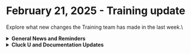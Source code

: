 # February 21, 2025 - Training update

Explore what new changes the Training team has made in the last week.\\

<details>

<summary><strong>General News and Reminders</strong></summary>

* **SHOUT OUTS** **TO:**
  * Michael, Denis, Daniel, and Brandon for passing the Foundations Certification.
    * Take the [foundations-certification.md](../../../cluck-university/rewst-foundations/foundations-certification.md "mention") Exam, and collect your prestigious **Certified Rewster** badge in Discord along with access to the super-secret Discord channel.&#x20;
  * Robert and Niels for passing the Clean Automation Certification.
    * Take the [clean-automation-certification.md](../../../cluck-university/clean-automation/clean-automation-certification.md "mention") exam and get that fancy certificate!
* The next [**Rewst Foundations Bootcamp**](https://docs.rewst.help/cluck-university/rewst-foundations#live-instructor-led-bootcamp) is coming up **Mar 3 - Mar 4.** Remember to register for **both parts 1 and 2!**
  * [Part 1](https://calendly.com/cluck-u/rewst-foundations-bootcamp-pt-1?month=2025-01) (Lessons 1 - 3)
  * [Part 2](https://calendly.com/cluck-u/rewst-foundations-bootcamp-pt-2) (Lessons 4 - 7)
* Join us in our [Cluck-U Discord channel](https://discord.com/channels/936789089703845988/1121465945295167588) if you have any questions, comments, or concerns!
* [Sign up for the Office Hours](https://calendly.com/cluck-u/office-hours?) to work through any questions you have during and after training! If there is something you want us to cover, Let us know!

</details>

<details>

<summary><strong>Cluck U and Documentation Updates</strong></summary>

**What's New at Cluck University?**

_**Weekly Training Starting March 10:**_

| Day         | Time                | Session                                            |
| ----------- | ------------------- | -------------------------------------------------- |
| **Monday**  | 9:30–10:30 AM PT    | Office Hour                                        |
|             | 10:45–11:45 AM PT   | Automation Basics (recommended before Foundations) |
| **Tue–Thu** | 9:30 AM–12:00 PM PT | Rewst Foundations (building & troubleshooting)     |

_**Monthly Clean Automation Starting March 24:**_

| Day         | Time                | Session                       |
| ----------- | ------------------- | ----------------------------- |
| **Monday**  | 9:30–10:30 AM PT    | Clean Automation: Lesson 1    |
|             | 10:45–11:45 AM PT   | Clean Automation: Lesson 2    |
|             | 12:00–1:00 PM PT    | Office Hour                   |
|             | 1:00–2:00 PM PT     | Automation Basics             |
| **Tue–Thu** | 9:30 AM–12:00 PM PT | Foundations                   |
|             | 1:00–2:00 PM PT     | Clean Automation: Lessons 3–5 |

* The team is working on some **self-paced onboarding** education content behind the scenes...stay tuned!

**The List of Reminders:**

* Check out the Cluck University Landing Page @ [go.rew.st/cluck-university](https://go.rew.st/cluck-university) for all the latest courses self-serve and live.
* We'd love your feedback on Training and Documentation! [Please fill out this form to let us know how we can improve](https://www.surveymonkey.com/r/rewsttrainingfeedback).
* Make training and documentation requests at [https://rewst.canny.io/](https://rewst.canny.io/)

**New & Updated Pages:**

* [onboarding-checklist](../../../cluck-university/getting-started/onboarding-checklist/ "mention")
* [Webroot integration documentation](https://docs.rewst.help/documentation/integrations/security/webroot/webroot-integration-setup)
* [Cove integration documentation](https://docs.rewst.help/documentation/integrations/security/cove-integration)
* [Support access documentation](https://docs.rewst.help/support/rewst-support-allow-write-access)
* [Bitdefender integration documentation](https://docs.rewst.help/documentation/integrations/security/bitdefender-gravityzone-integration)
* [Nodeware integration documentation](https://docs.rewst.help/documentation/integrations/security/nodeware-integration)
* [GitHub integration documentation](https://docs.rewst.help/documentation/integrations/version-control/github-integration)
* [Amend Mailbox Permissions Crate](https://docs.rewst.help/prebuilt-automations/existing-crate-documentation/amend-mailbox-permissions-crate)
* [Display validation errors in a workflow's required fields](https://docs.rewst.help/documentation/workflows/display-validation-errors-in-a-workflows-required-fields)
* [Production Crate list](https://docs.rewst.help/prebuilt-automations/crates/production-crate-list)
* [An update to our introductory trigger documentation, now with more about core triggers](https://docs.rewst.help/documentation/intro-to-triggers)
* [A brief intro to organizational mapping](https://docs.rewst.help/documentation/integrations/general/organization-mapping)

</details>



